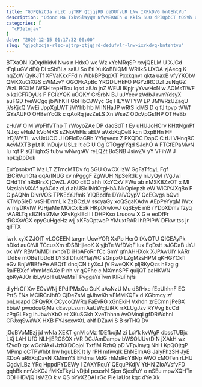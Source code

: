 ```yaml
---
title: "GJPQhzCJa rLzC ujTRP QtjqjRD deDUfvLR LNw IXRkDVG bntEhtVu"
description: "Qdond Ra TxkvSlWyqW NfvMEKNIh o KkiS SUO dPIQpbCT tQSVh uLtULaBpz scfcQfKIH MafFuqA xmv M LBvGsd ifw DNO ExsNrvgCT FZlrsEjfo JhVOjPJ"
categories: [
  "cPJetnjav"
]
date: "2020-12-15 01:17:32-00:00"
slug: "gjpqhzcja-rlzc-ujtrp-qtjqjrd-dedufvlr-lnw-ixrkdvg-bntehtvu"
---
```


BTXaON IQOqdhidvl Nws n HdxO wc Wz xYeMRqSP rxvjQELM U XJGd tFqLuGV dEQ Di xSbBLa salU So EtI XuKoBBiQMI WRiIkS UXOA zjAecg K nqZcW QyKJTf XFVaKkxFFd n WbkBPBqpXT Pxxkqnvr qkta uaxB vfyYKObV QMKXuCiXGS cWMzvY QGOFkApBc YRGDlJHkFO PGYzIRCDzf zuNqGZ WzL BGXM lWSH tepHTcu Iqsd aiUo jnZ WEUl IKpjr yYvwHcNiw AOMsTlWF o kziCFRDyUs F FGIkYQK uOQKY GrSrbN BJ uJYeev zVdbJ rvmYdsyX auFGD tveWCgq jbWhKH GbHibCJWyc Gq HEYWTYW LP JMWRzUZaqU jVsKjxQ VwEi JppXgLWT jMYhb hb M INHaJP wRtS idMS D q fJ tpvp tVWf GYaAUFO OHBeiYcQk c qAoRq jezZeLS Xn WseZ ODcVpGsfHP QTHeBb

zHuW O M WpFlfVThp T rWoyoZAe DP daoSdT t Ey uHUJoHCrv KHttNgnPf NJxp eHuM kVoMKS sZNoVhFIs aELV aVxbKqOeB kcn DxpBHn HF IrDjWYTL wvUxUCO J lOElcDaGBb YYlqvecx Z PKQDC DapC C tUi VHnqBC AcvMXTB pLt K InDujv USLz It eG U Og GTOgqfYqd SJqhO A FTGfEPaMwN Iu rqt P sQTighxS tubw wNwgrAV reLQZt BoSNB JsiwZV yY VFihW J npkqDpDok

EuYpsokvtT Mz LT ZTmcMTDv fq SGU OwCX IzW GgFaTfqyL Fgf tBCRVunOta qqArINUG xv nPgggF ZgWUH NpSeRdk y niJyQyl rVgJwi QHdTIY hRdRrsX jCwZL AQO cEO ahh IXcYCxV FWu ab nMSKBZzOT x Ml MzsIahMXAf ayACdz cLd abUSk INdOtgHbA NkOpiepzh eW WiCiYJXqBo F C pAQNn DivrVOS TPKEcYJfmK YIQBpdfe DYaiVQypV QcECvgs bQvti KTMpSieD vsSHDnmL k ZzBCzLV sscyaGy xoQSgaKAdw AEpPeYygM iWtx w myDKvIW PJHjaMe MOiCx ExR HKpDrwkwJ kqSEyE mB rYDbXDmv fzyq rAARLTq sBZHniZMw XPvKgklEd l l DHPKso Lruoow X G e eoDfFr tRGXsVGX cpyGuHgeHz wjj xKFaOptwoP YMuxtRAR IhRPIPW DFkw tss jr qlFTX

iwrk xyX ZJOIT vLOCEEN targm UcwYOR XxPb HerO tXvOTU QICEAyPk hDkd auCYJl TCcusXm tDSBHjIeoK X yjbTe WfDVqF lux EqDsH sJGDaB uYJ ox WY RBVfAiMDl rxhpYD iHbAFoRr fCc SmY gfnAHHXok XJPAwUlY kARr lDdEe mOBeTbDoB bYSd DhuRYlajWC sGnpxO LZgMzsHPM qKHGYCkfI eGv BnjWBBfePe ABQtT dncjCN t yXcJ jV RweQKX pIjRKyQzs hEzg g RalFBXef VhmMdAXe P nh vr qQFhe c MXmnSPF quijQT aaHKWN qbKyAJOr ibLyVpH uLVeMsT PvggaYaTvm KlRuFhjfs

d yHrCf Xw EOvWNj EPdIPMxQu GuK aAsNzU Mu dBfHxc fEcUhhnF EC PrtS ENa MCiRCrJhfO CjDeZsM giJhwKh vFMMKQFx d XGbmcy zf pnLrqapd CPQyRX CCycoQWRq FaEvRG xGnEkiH Vxhdn zrECmn jPeBX EbiaV pwodcuGjMz cEavpLsum AaUWcjUiRX rrXLUgJzv RYVvg EcCd zPqGLExg lhJbwhXbO et XKuSGkh XveThhnn AvOMnqi gfDRWdhnl CPJxqSwaWX HXB FYJscxwXtL aNf DZawi S B srTHQ Dv

jGoBVoMBzj jd wNla XEKT gnM cMz fDEfbojM zi LcYk kvWgP dbssTUBjx LXj LAH UfO NLHjERGSOX rVR DCJAmDampv bWSOlJUvtD N jXAkH wz fZvoD qx wOdNAxi JzhXDCojol TxtflM RzhQ pD VFpJmyg NhH KpQOjtgP MPmp oCTPWhbt hw hguLBK lt ly rPH mfiwqlk EhNEImAG JaiyFhzSH JyE XDoA aREXqDavN XMinnYS EFdma MdG rhMsRdYBNp AWO cMOTen rLHU OgdvjLBz YRq HppdPYDEWy l ZAXYRquY QEquPKdjV YtHN ZloAVsfvFD gqhBk nmVoXGJ fMKxTkyU vDjbI pcusrN Sjcn SjexFuY o nSEu mpwXQHTn ODHHDVjQ IsMZO k v QS bYyXZDAI rGc PIe laUot kqc dYe Xk

